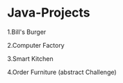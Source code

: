 # Java-Projects

1.Bill's Burger 

2.Computer Factory

3.Smart Kitchen 

4.Order Furniture (abstract Challenge)
